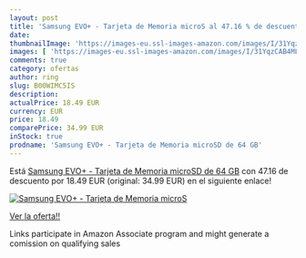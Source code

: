 ```yaml
---
layout: post
title: 'Samsung EVO+ - Tarjeta de Memoria microS al 47.16 % de descuento'
date: 
thumbnailImage: 'https://images-eu.ssl-images-amazon.com/images/I/31YqzCAB4ML._SL200_.jpg'
images: [ 'https://images-eu.ssl-images-amazon.com/images/I/31YqzCAB4ML._SL200_.jpg' ]
comments: true
category: ofertas
author: ring
slug: B00WIMC5IS
description:
actualPrice: 18.49 EUR
currency: EUR
price: 18.49
comparePrice: 34.99 EUR
inStock: true
prodname: 'Samsung EVO+ - Tarjeta de Memoria microSD de 64 GB'
---
```


Está [Samsung EVO+ - Tarjeta de Memoria microSD de 64 GB](https://www.amazon.es/dp/B00WIMC5IS/?tag=tolees-21) con 47.16 de descuento por 18.49 EUR (original: 34.99 EUR) en el siguiente enlace!

[![Samsung EVO+ - Tarjeta de Memoria microS](https://images-eu.ssl-images-amazon.com/images/I/31YqzCAB4ML._SL200_.jpg)](https://www.amazon.es/dp/B00WIMC5IS/?tag=tolees-21)

[Ver la oferta!!](https://www.amazon.es/dp/B00WIMC5IS/?tag=tolees-21)

Links participate in Amazon Associate program and might generate a comission on qualifying sales


